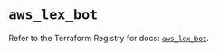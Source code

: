 # `aws_lex_bot`

Refer to the Terraform Registry for docs: [`aws_lex_bot`](https://registry.terraform.io/providers/hashicorp/aws/6.10.0/docs/resources/lex_bot).
